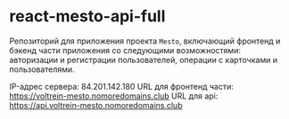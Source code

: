 # react-mesto-api-full
Репозиторий для приложения проекта `Mesto`, включающий фронтенд и бэкенд части приложения со следующими возможностями: авторизации и регистрации пользователей, операции с карточками и пользователями. 

IP-адрес сервера: 84.201.142.180
URL для фронтенд части: https://voltrein-mesto.nomoredomains.club
URL для api: https://api.voltrein-mesto.nomoredomains.club
